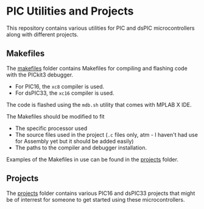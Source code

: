 # PIC Utilities and Projects

This repository contains various utilities for PIC and dsPIC microcontrollers along with different projects.

## Makefiles
The [makefiles](./makefiles) folder contains Makefiles for compiling and flashing code with the PICkit3 debugger.
- For PIC16, the `xc8` compiler is used.
- For dsPIC33, the `xc16` compiler is used.

The code is flashed using the `mdb.sh` utility that comes with MPLAB X IDE.

The Makefiles should be modified to fit 
- The specific processor used 
- The source files used in the project (`.c` files only, atm - I haven't had use for Assembly yet but it should be added easily)
- The paths to the compiler and debugger installation.

Examples of the Makefiles in use can be found in the [projects](projects) folder.

## Projects
The [projects](projects) folder contains various PIC16 and dsPIC33 projects that might be of interrest for someone to get started using these microcontrollers.



